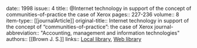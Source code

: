 date:: 1998
issue:: 4
title:: @Internet technology in support of the concept of communities-of-practice the case of Xerox
pages:: 227-236
volume:: 8
item-type:: [[journalArticle]]
original-title:: Internet technology in support of the concept of “communities-of-practice”: the case of Xerox
journal-abbreviation:: "Accounting, management and information technologies"
authors:: [[Brown J. S.]]
links:: [Local library](zotero://select/library/items/MFSP6DH2), [Web library](https://www.zotero.org/users/6520516/items/MFSP6DH2)

